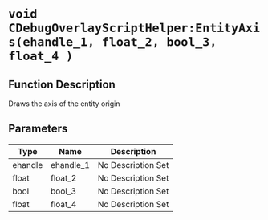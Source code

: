 # `void CDebugOverlayScriptHelper:EntityAxis(ehandle_1, float_2, bool_3, float_4 )`
## Function Description
Draws the axis of the entity origin
## Parameters
Type|Name|Description
--|--|--
ehandle|ehandle_1|No Description Set
float|float_2|No Description Set
bool|bool_3|No Description Set
float|float_4|No Description Set
